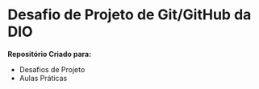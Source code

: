 # Desafio de Projeto de Git/GitHub da DIO
 **Repositório Criado para:**
  - Desafios de Projeto
  - Aulas Práticas
